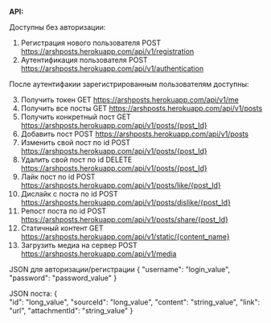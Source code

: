 **API:**

Доступны без авторизации:
1. Регистрация нового пользователя
POST https://arshposts.herokuapp.com/api/v1/registration
2. Аутентификация пользователя
POST https://arshposts.herokuapp.com/api/v1/authentication

После аутентифакии зарегистрированным пользователям доступны:

3. Получить токен
GET https://arshposts.herokuapp.com/api/v1/me
4. Получить все посты
GET https://arshposts.herokuapp.com/api/v1/posts
5. Получить конкретный пост
GET https://arshposts.herokuapp.com/api/v1/posts/{post_Id}
6. Добавить пост
POST https://arshposts.herokuapp.com/api/v1/posts
7. Изменить свой пост по id
POST https://arshposts.herokuapp.com/api/v1/posts/{post_Id}
8. Удалить свой пост по id
DELETE https://arshposts.herokuapp.com/api/v1/posts/{post_Id}
9. Лайк пост по id
POST https://arshposts.herokuapp.com/api/v1/posts/like/{post_Id}
10. Дислайк с поста по id
POST https://arshposts.herokuapp.com/api/v1/posts/dislike/{post_Id}
11. Репост поста по id
POST https://arshposts.herokuapp.com/api/v1/posts/share/{post_Id}
12. Статичный контент
GET https://arshposts.herokuapp.com/api/v1/static/{content_name}
13. Загрузить медиа на сервер
POST https://arshposts.herokuapp.com/api/v1/media

JSON для авторизации/регистрации
{
    "username": "login_value",
    "password": "password_value"
}

JSON поста:
{   
	"id": "long_value",
    "sourceId": "long_value",
	"content": "string_value",
    "link": "url",
    "attachmentId": "string_value"
}
